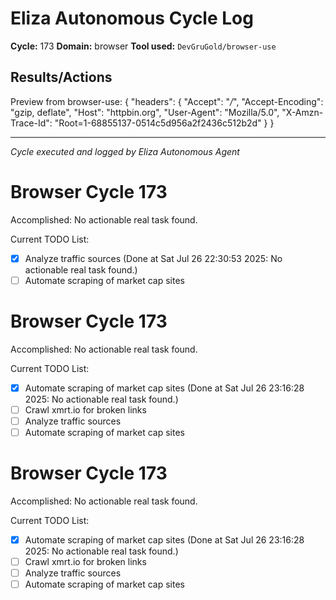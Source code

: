 # Eliza Autonomous Cycle Log

**Cycle:** 173
**Domain:** browser
**Tool used:** `DevGruGold/browser-use`

## Results/Actions
Preview from browser-use:
{
  "headers": {
    "Accept": "*/*", 
    "Accept-Encoding": "gzip, deflate", 
    "Host": "httpbin.org", 
    "User-Agent": "Mozilla/5.0", 
    "X-Amzn-Trace-Id": "Root=1-68855137-0514c5d956a2f2436c512b2d"
  }
}


---
*Cycle executed and logged by Eliza Autonomous Agent*

# Browser Cycle 173

Accomplished: No actionable real task found.

Current TODO List:

- [x] Analyze traffic sources  (Done at Sat Jul 26 22:30:53 2025: No actionable real task found.)
- [ ] Automate scraping of market cap sites

# Browser Cycle 173

Accomplished: No actionable real task found.

Current TODO List:

- [x] Automate scraping of market cap sites  (Done at Sat Jul 26 23:16:28 2025: No actionable real task found.)
- [ ] Crawl xmrt.io for broken links
- [ ] Analyze traffic sources
- [ ] Automate scraping of market cap sites

# Browser Cycle 173

Accomplished: No actionable real task found.

Current TODO List:

- [x] Automate scraping of market cap sites  (Done at Sat Jul 26 23:16:28 2025: No actionable real task found.)
- [ ] Crawl xmrt.io for broken links
- [ ] Analyze traffic sources
- [ ] Automate scraping of market cap sites